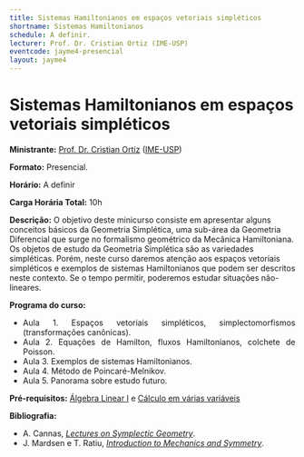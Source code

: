 ```yaml
---
title: Sistemas Hamiltonianos em espaços vetoriais simpléticos
shortname: Sistemas Hamiltonianos
schedule: A definir.
lecturer: Prof. Dr. Cristian Ortiz (IME-USP)
eventcode: jayme4-presencial
layout: jayme4
---
```


# Sistemas Hamiltonianos em espaços vetoriais simpléticos

**Ministrante:** [Prof. Dr. Cristian Ortiz](https://sites.google.com/view/cristian-ortiz) ([IME-USP](https://www.ime.usp.br/))

**Formato:** Presencial.

**Horário:** A definir

**Carga Horária Total:** 10h

**Descrição:** O objetivo deste minicurso consiste em apresentar alguns conceitos básicos da Geometria Simplética, uma sub-área da Geometria Diferencial que surge no formalismo geométrico da Mecânica Hamiltoniana. Os objetos de estudo da Geometria Simplética são as variedades simpléticas. Porém, neste curso daremos atenção aos espaços vetoriais simpléticos e exemplos de sistemas Hamiltonianos que podem ser descritos neste contexto. Se o tempo permitir, poderemos estudar situações não-lineares.

**Programa do curso:**

<div style="text-align: justify">
 <ul>
  <li>Aula 1. Espaços vetoriais simpléticos, simplectomorfismos (transformações canônicas).</li>
  <li>Aula 2. Equações de Hamilton, fluxos Hamiltonianos, colchete de Poisson. </li>
  <li>Aula 3. Exemplos de sistemas Hamiltonianos. </li>
  <li>Aula 4. Método de Poincaré-Melnikov. </li>
  <li>Aula 5. Panorama sobre estudo futuro. </li>
 </ul>
</div>

**Pré-requisitos:** [Álgebra Linear I]([https://uspdigital.usp.br/jupiterweb/obterDisciplina?nomdis=&sgldis=4302212](https://uspdigital.usp.br/jupiterweb/obterDisciplina?sgldis=MAT0122&verdis=2)) e [Cálculo em várias variáveis](https://uspdigital.usp.br/jupiterweb/obterDisciplina?nomdis=&sgldis=MAT0216)

**Bibliografia:**

<div style="text-align: justify">
 <ul>
  <li>  A. Cannas, <a href="https://www.google.com/url?sa=t&rct=j&q=&esrc=s&source=web&cd=&cad=rja&uact=8&ved=2ahUKEwjJpuON0bf4AhURnpUCHVZnAk8QFnoECAUQAQ&url=https%3A%2F%2Fpeople.math.ethz.ch%2F~acannas%2FPapers%2Flsg.pdf&usg=AOvVaw3jW5-CXsOZPOho0TZI1uGj"><i>Lectures on Symplectic Geometry</i></a>.</li>
    <li>  J. Mardsen e T. Ratiu, <a href="https://www.google.com/url?sa=t&rct=j&q=&esrc=s&source=web&cd=&cad=rja&uact=8&ved=2ahUKEwjHt87n0Lf4AhXDjJUCHRDfCv4QFnoECAMQAQ&url=https%3A%2F%2Fwww.fisica.net%2Fmecanicaclassica%2Fintroduction_to_mechanics_and_symmetry_by_jerrold_marsden.pdf&usg=AOvVaw22DQWXc4bHgl1z_H7ciWWU"><i>Introduction to Mechanics and Symmetry</i></a>.</li>
 </ul>
</div>
